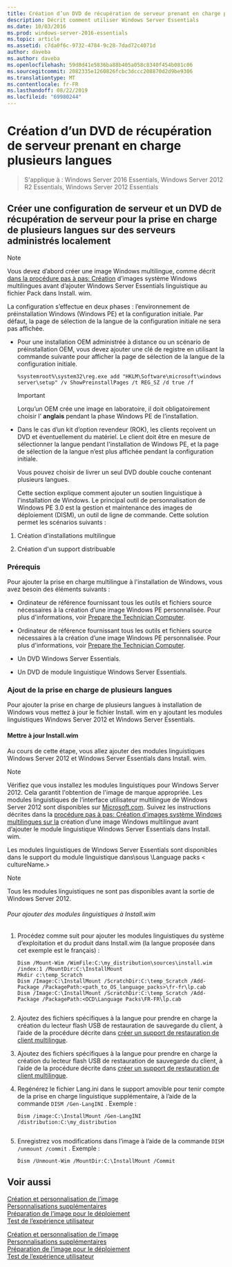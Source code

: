 ```yaml
---
title: Création d’un DVD de récupération de serveur prenant en charge plusieurs langues
description: Décrit comment utiliser Windows Server Essentials
ms.date: 10/03/2016
ms.prod: windows-server-2016-essentials
ms.topic: article
ms.assetid: c7da0f6c-9732-4784-9c28-7dad72c4071d
author: daveba
ms.author: daveba
ms.openlocfilehash: 59d8d41e5836ba88b405a058c8340f454b081c06
ms.sourcegitcommit: 2082335e1260826fcbc3dccc208870d2d9be9306
ms.translationtype: MT
ms.contentlocale: fr-FR
ms.lasthandoff: 08/22/2019
ms.locfileid: "69980244"
---
```

# <a name="create-a-server-recovery-dvd-for-multi-language-support"></a>Création d’un DVD de récupération de serveur prenant en charge plusieurs langues

>S'applique à : Windows Server 2016 Essentials, Windows Server 2012 R2 Essentials, Windows Server 2012 Essentials

##  <a name="BKMK_MLHeadedRecovery"></a>Créer une configuration de serveur et un DVD de récupération de serveur pour la prise en charge de plusieurs langues sur des serveurs administrés localement  
  
> [!NOTE]
>  Vous devez d’abord créer une image Windows multilingue, comme décrit [dans la procédure pas à pas: Création](https://technet.microsoft.com/library/jj126995) d’images système Windows multilingues avant d’ajouter Windows Server Essentials linguistique au fichier Pack dans Install. wim.  
  
 La configuration s’effectue en deux phases : l’environnement de préinstallation Windows (Windows PE) et la configuration initiale. Par défaut, la page de sélection de la langue de la configuration initiale ne sera pas affichée.  
  
- Pour une installation OEM administrée à distance ou un scénario de préinstallation OEM, vous devez ajouter une clé de registre en utilisant la commande suivante pour afficher la page de sélection de la langue de la configuration initiale.  
  
  ```  
  %systemroot%\system32\reg.exe add "HKLM\Software\microsoft\windows server\setup" /v ShowPreinstallPages /t REG_SZ /d true /f  
  ```  
  
  > [!IMPORTANT]
  >  Lorqu’un OEM crée une image en laboratoire, il doit obligatoirement choisir l’ **anglais** pendant la phase Windows PE de l’installation.  
  
- Dans le cas d’un kit d’option revendeur (ROK), les clients reçoivent un DVD et éventuellement du matériel. Le client doit être en mesure de sélectionner la langue pendant l'installation de Windows PE, et la page de sélection de la langue n’est plus affichée pendant la configuration initiale.  
  
  Vous pouvez choisir de livrer un seul DVD double couche contenant plusieurs langues.  
  
  Cette section explique comment ajouter un soutien linguistique à l'installation de Windows. Le principal outil de personnalisation de Windows PE 3.0 est la gestion et maintenance des images de déploiement (DISM), un outil de ligne de commande. Cette solution permet les scénarios suivants :  
  
1.  Création d'installations multilingue  
  
2.  Création d'un support distribuable  
  
### <a name="prerequisites"></a>Prérequis  
 Pour ajouter la prise en charge multilingue à l'installation de Windows, vous avez besoin des éléments suivants :  
  

-   Ordinateur de référence fournissant tous les outils et fichiers source nécessaires à la création d’une image Windows PE personnalisée. Pour plus d'informations, voir [Prepare the Technician Computer](Prepare-the-Technician-Computer.md).  

-   Ordinateur de référence fournissant tous les outils et fichiers source nécessaires à la création d’une image Windows PE personnalisée. Pour plus d'informations, voir [Prepare the Technician Computer](../install/Prepare-the-Technician-Computer.md).  

  
-   Un DVD Windows Server Essentials.  
  
-   Un DVD de module linguistique Windows Server Essentials.  
  
###  <a name="BKMK_Steps"></a>Ajout de la prise en charge de plusieurs langues  
 Pour ajouter la prise en charge de plusieurs langues à installation de Windows vous mettez à jour le fichier Install. wim en y ajoutant les modules linguistiques Windows Server 2012 et Windows Server Essentials.  
  
#### <a name="update-installwim"></a>Mettre à jour Install.wim  
 Au cours de cette étape, vous allez ajouter des modules linguistiques Windows Server 2012 et Windows Server Essentials dans Install. wim.  
  
> [!NOTE]
>  Vérifiez que vous installez les modules linguistiques pour Windows Server 2012. Cela garantit l'obtention de l'image de marque appropriée. Les modules linguistiques de l’interface utilisateur multilingue de Windows Server 2012 sont disponibles sur [Microsoft.com](https://www.microsoft.com/OEM/en/installation/downloads/Pages/technical-downloads.aspx). Suivez les instructions décrites dans la [procédure pas à pas: Création d’images système Windows multilingues sur la](https://technet.microsoft.com/library/jj126995.aspx) création d’une image Windows multilingue avant d’ajouter le module linguistique Windows Server Essentials dans Install. wim.  
>   
>  Les modules linguistiques de Windows Server Essentials sont disponibles dans le support du module linguistique dans\\sous \Language packs < cultureName.\>  
  
> [!NOTE]
>  Tous les modules linguistiques ne sont pas disponibles avant la sortie de Windows Server 2012.  
  
###### <a name="to-add-language-packs-to-installwim"></a>Pour ajouter des modules linguistiques à Install.wim  
  
1.  Procédez comme suit pour ajouter les modules linguistiques du système d’exploitation et du produit dans Install.wim (la langue proposée dans cet exemple est le français) :  
  
    ```  
    Dism /Mount-Wim /WimFile:C:\my_distribution\sources\install.wim /index:1 /MountDir:C:\InstallMount  
    Mkdir c:\temp_Scratch  
    Dism /Image:C:\InstallMount /ScratchDir:C:\temp_Scratch /Add-Package /PackagePath:<path_to_OS_language_packs>\fr-fr\lp.cab  
    Dism /Image:C:\InstallMount /ScratchDir:C:\temp_Scratch /Add-Package /PackagePath:<OCD\Language Packs\FR-FR\lp.cab  
  
    ```  
  

2.  Ajoutez des fichiers spécifiques à la langue pour prendre en charge la création du lecteur flash USB de restauration de sauvegarde du client, à l’aide de la procédure décrite dans [créer un support de restauration de client multilingue](Build-Multi-Language-Client-Restore-Media.md).  

2.  Ajoutez des fichiers spécifiques à la langue pour prendre en charge la création du lecteur flash USB de restauration de sauvegarde du client, à l’aide de la procédure décrite dans [créer un support de restauration de client multilingue](../install/Build-Multi-Language-Client-Restore-Media.md).  

  
3.  Regénérez le fichier Lang.ini dans le support amovible pour tenir compte de la prise en charge linguistique supplémentaire, à l’aide de la commande `DISM /Gen-LangINI` . Exemple :  
  
    ```  
    Dism /image:C:\InstallMount /Gen-LangINI /distribution:C:\my_distribution  
  
    ```  
  
4.  Enregistrez vos modifications dans l’image à l’aide de la commande `DISM /unmount /commit` . Exemple :  
  
    ```  
    Dism /Unmount-Wim /MountDir:C:\InstallMount /Commit  
    ```  
  
## <a name="see-also"></a>Voir aussi  

 [Création et personnalisation de l’image](Creating-and-Customizing-the-Image.md)   
 [Personnalisations supplémentaires](Additional-Customizations.md)   
 [Préparation de l’image pour le déploiement](Preparing-the-Image-for-Deployment.md)   
 [Test de l’expérience utilisateur](Testing-the-Customer-Experience.md)

 [Création et personnalisation de l’image](../install/Creating-and-Customizing-the-Image.md)   
 [Personnalisations supplémentaires](../install/Additional-Customizations.md)   
 [Préparation de l’image pour le déploiement](../install/Preparing-the-Image-for-Deployment.md)   
 [Test de l’expérience utilisateur](../install/Testing-the-Customer-Experience.md)


